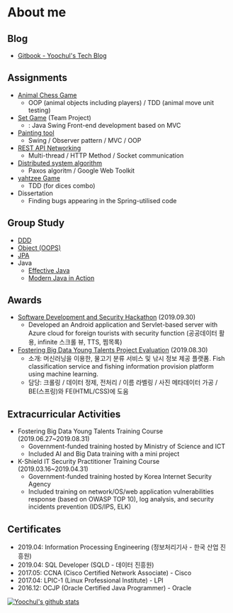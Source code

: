 # About me

## Blog
- [Gitbook - Yoochul's Tech Blog](https://foflzla12.gitbook.io/yoochul-kim)

## Assignments
- [Animal Chess Game](https://github.com/hello-yoochul/ShogiGame)
  - OOP (animal objects including players) / TDD (animal move unit testing)
- [Set Game](https://github.com/hello-yoochul/SetGame) (Team Project)
  - : Java Swing Front-end development based on MVC
- [Painting tool](https://github.com/hello-yoochul/StAndrewsCS5001P4)
  - Swing / Observer pattern / MVC / OOP 
- [REST API Networking](https://github.com/hello-yoochul/StAndrewsCS5001P3)
  - Multi-thread / HTTP Method / Socket communication
- [Distributed system algorithm](https://github.com/hello-yoochul/StAndrewsCS4103P1)
  - Paxos algoritm / Google Web Toolkit
- [yahtzee Game](https://github.com/hello-yoochul/StAndrewsCS5031P1/tree/master/src)
  - TDD (for dices combo)
- Dissertation
  - Finding bugs appearing in the Spring-utilised code

## Group Study
- [DDD](https://github.com/DDD-START/ONLINE-STUDY/wiki )
- [Object (OOPS)](https://github.com/HONGDAE-OBJECT/OOP/wiki) 
- [JPA](https://github.com/GANGNAM-JPA/ORM-JPA/wiki)
- Java 
  - [Effective Java](https://github.com/GANGNAM-EFFECTIVEJAVA/EFFECTIVEJAVA/wiki)
  -  [Modern Java in Action](https://github.com/Modern-Java-in-Action/Online-Study/wiki)


## Awards
- [Software Development and Security Hackathon](https://github.com/hello-yoochul/TeamSickYourCoding) (2019.09.30)
  - Developed an Android application and Servlet-based server with Azure cloud for
foreign tourists with security function (공공데이터 활용, infinite 스크롤 뷰, TTS, 찜목록)
- [Fostering Big Data Young Talents Project Evaluation](https://github.com/hello-yoochul/TeamTruffle) (2019.08.30)
  - 소개: 머신러닝을 이용한, 물고기 분류 서비스 및 낚시 정보 제공 플랫폼. Fish classification service and fishing information provision platform using machine learning.
  - 담당: 크롤링 / 데이터 정제, 전처리 / 이름 라벨링 / 사진 메타데이터 가공 / BE(스프링)와 FE(HTML/CSS)에 도움

## Extracurricular Activities
- Fostering Big Data Young Talents Training Course (2019.06.27~2019.08.31)
  - Government-funded training hosted by Ministry of Science and ICT
  - Included AI and Big Data training with a mini project
- K-Shield IT Security Practitioner Training Course (2019.03.16~2019.04.31)
  - Government-funded training hosted by Korea Internet Security Agency
  - Included training on network/OS/web application vulnerabilities response (based on
OWASP TOP 10), log analysis, and security incidents prevention (IDS/IPS, ELK)

## Certificates
- 2019.04: Information Processing Engineering  (정보처리기사 - 한국 산업 진흥원)
- 2019.04: SQL Developer (SQLD - 데이터 진흥원)
- 2017.05: CCNA (Cisco Certified Network Associate) - Cisco
- 2017.04: LPIC-1 (Linux Professional Institute) - LPI
- 2016.12: OCJP (Oracle Certified Java Programmer) - Oracle


[![Yoochul's github stats](https://github-readme-stats.vercel.app/api?username=hello-yoochul)](https://github.com/hello-yoochul/github-readme-stats)
